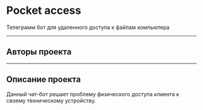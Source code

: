 # Pocket access
Телеграмм бот для удаленного доступа к файлам компьютера 
***
## Авторы проекта

***
## Описание проекта
Данный чат-бот решает проблему физического доступа клиента к своему техническому устройству. 
